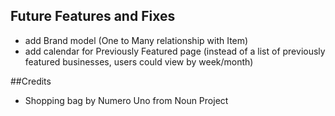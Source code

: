 ## Future Features and Fixes
- add Brand model (One to Many relationship with Item)
- add calendar for Previously Featured page (instead of a list of previously featured businesses, users could view by week/month)

##Credits
- Shopping bag by Numero Uno from Noun Project